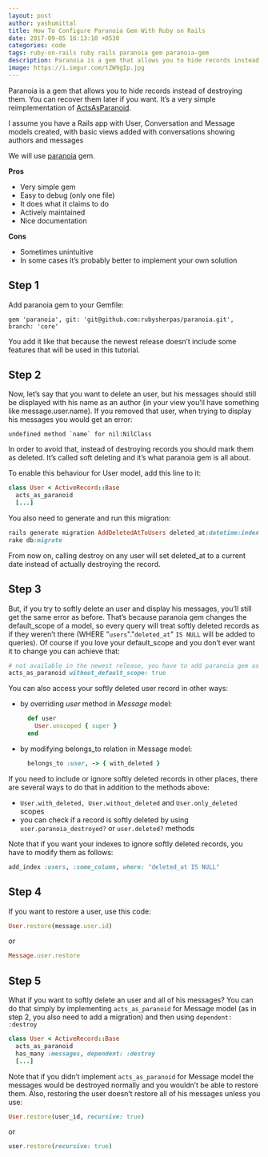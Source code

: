 ```yaml
---
layout: post
author: yashumittal
title: How To Configure Paranoia Gem With Ruby on Rails
date: 2017-09-05 16:13:10 +0530
categories: code
tags: ruby-on-rails ruby rails paranoia gem paranoia-gem
description: Paranoia is a gem that allows you to hide records instead of destroying them. You can recover them later if you want. It’s a very simple (one file with about 300 lines of code) reimplementation of ActsAsParanoid.
image: https://i.imgur.com/tZW9gIp.jpg
---
```


Paranoia is a gem that allows you to hide records instead of destroying them. You can recover them later if you want. It’s a very simple reimplementation of [ActsAsParanoid](https://github.com/ActsAsParanoid/acts_as_paranoid).

I assume you have a Rails app with User, Conversation and Message models created, with basic views added with conversations showing authors and messages

We will use [paranoia](https://github.com/rubysherpas/paranoia) gem.

**Pros**

* Very simple gem
* Easy to debug (only one file)
* It does what it claims to do
* Actively maintained
* Nice documentation

**Cons**

* Sometimes unintuitive
* In some cases it’s probably better to implement your own solution

## Step 1

Add paranoia gem to your Gemfile:

```ssh
gem 'paranoia', git: 'git@github.com:rubysherpas/paranoia.git', branch: 'core'
```

You add it like that because the newest release doesn’t include some features that will be used in this tutorial.

## Step 2

Now, let’s say that you want to delete an user, but his messages should still be displayed with his name as an author (in your view you’ll have something like message.user.name). If you removed that user, when trying to display his messages you would get an error:

```ssh
undefined method `name` for nil:NilClass
```

In order to avoid that, instead of destroying records you should mark them as deleted. It’s called soft deleting and it’s what paranoia gem is all about.

To enable this behaviour for User model, add this line to it:

```rb
class User < ActiveRecord::Base
  acts_as_paranoid
  [...]
```

You also need to generate and run this migration:

```rb
rails generate migration AddDeletedAtToUsers deleted_at:datetime:index
rake db:migrate
```

From now on, calling destroy on any user will set deleted_at to a current date instead of actually destroying the record.

## Step 3

But, if you try to softly delete an user and display his messages, you’ll still get the same error as before. That’s because paranoia gem changes the default_scope of a model, so every query will treat softly deleted records as if they weren’t there (WHERE "`users`"."`deleted_at`" `IS NULL` will be added to queries). Of course if you love your default_scope and you don’t ever want it to change you can achieve that:

```rb
# not available in the newest release, you have to add paranoia gem as in step 1
acts_as_paranoid without_default_scope: true
```

You can also access your softly deleted user record in other ways:

* by overriding *user* method in *Message* model:

  ```rb
    def user
      User.unscoped { super }
    end
  ```

* by modifying belongs_to relation in Message model:

  ```rb
    belongs_to :user, -> { with_deleted }
  ```

If you need to include or ignore softly deleted records in other places, there are several ways to do that in addition to the methods above:

* `User.with_deleted, User.without_deleted` and `User.only_deleted` scopes
* you can check if a record is softly deleted by using `user.paranoia_destroyed?` or `user.deleted?` methods

Note that if you want your indexes to ignore softly deleted records, you have to modify them as follows:

```rb
add_index :users, :some_column, where: "deleted_at IS NULL"
```

## Step 4

If you want to restore a user, use this code:

```rb
User.restore(message.user.id)
```

or

```rb
Message.user.restore
```

## Step 5

What if you want to softly delete an user and all of his messages? You can do that simply by implementing `acts_as_paranoid` for Message model (as in step 2, you also need to add a migration) and then using `dependent: :destroy`

```rb
class User < ActiveRecord::Base
  acts_as_paranoid
  has_many :messages, dependent: :destroy
  [...]
```

Note that if you didn’t implement `acts_as_paranoid` for Message model the messages would be destroyed normally and you wouldn’t be able to restore them. Also, restoring the user doesn’t restore all of his messages unless you use:

```rb
User.restore(user_id, recursive: true)
```

or

```rb
user.restore(recursive: true)
```
